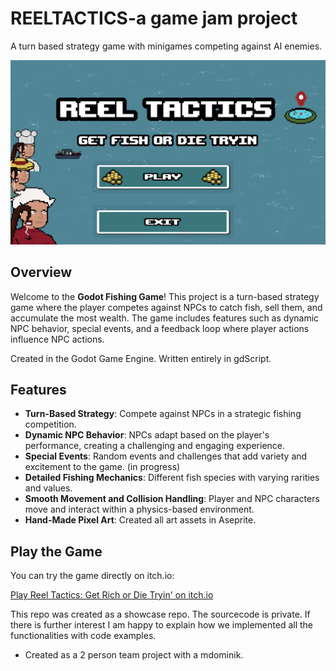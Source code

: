 # REELTACTICS-a game jam project
A turn based strategy game with minigames competing against AI enemies.

![Game Logo](jamcover.png)

## Overview

Welcome to the **Godot Fishing Game**! This project is a turn-based strategy game where the player competes against NPCs to catch fish, sell them, and accumulate the most wealth. 
The game includes features such as dynamic NPC behavior, special events, and a feedback loop where player actions influence NPC actions.

Created in the Godot Game Engine. Written entirely in gdScript.
## Features

- **Turn-Based Strategy**: Compete against NPCs in a strategic fishing competition.
- **Dynamic NPC Behavior**: NPCs adapt based on the player's performance, creating a challenging and engaging experience.
- **Special Events**: Random events and challenges that add variety and excitement to the game. (in progress)
- **Detailed Fishing Mechanics**: Different fish species with varying rarities and values.
- **Smooth Movement and Collision Handling**: Player and NPC characters move and interact within a physics-based environment.
- **Hand-Made Pixel Art**: Created all art assets in Aseprite.

## Play the Game

You can try the game directly on itch.io:

[Play Reel Tactics: Get Rich or Die Tryin' on itch.io](https://okumu.itch.io/reel-tactics-get-rich-or-die-tryin)


This repo was created as a showcase repo.
The sourcecode is private. If there is further interest I am happy to explain how we implemented all the functionalities with code examples.


- Created as a 2 person team project with a mdominik.
